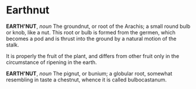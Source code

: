 # Earthnut

**EARTH'NUT**, _noun_ The groundnut, or root of the Arachis; a small round bulb or knob, like a nut. This root or bulb is formed from the germen, which becomes a pod and is thrust into the ground by a natural motion of the stalk.

It is properly the fruit of the plant, and differs from other fruit only in the circumstance of ripening in the earth.

**EARTH'NUT**, _noun_ The pignut, or bunium; a globular root, somewhat resembling in taste a chestnut, whence it is called bulbocastanum.